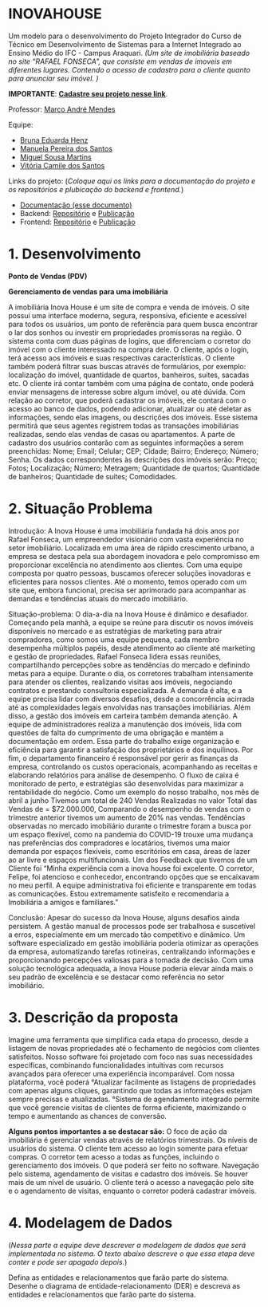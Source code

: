 # INOVAHOUSE

Um modelo para o desenvolvimento do Projeto Integrador do Curso de Técnico em Desenvolvimento de Sistemas para a Internet Integrado ao Ensino Médio do IFC - Campus Araquari.
*(Um site de imobiliária baseado no site "RAFAEL FONSECA", que consiste em vendas de imoveis em diferentes lugares. Contendo o acesso de cadastro para o cliente quanto para anunciar seu imóvel. )*

**IMPORTANTE**: [**Cadastre seu projeto nesse link**](https://github.com/Vi140906/HackatonIntegrado).

Professor: [Marco André Mendes](github.com/marcoandre)

Equipe:
- [Bruna Eduarda Henz](https://github.com/brunahenz)
- [Manuela Pereira dos Santos](https://github.com/asantosmanu)
- [Miguel Sousa Martins](https://github.com/miguelmartix)
- [Vitória Camile dos Santos](https://github.com/Vi140906)


Links do projeto:
(*Coloque aqui os links para a documentação do projeto e os repositórios e plubicação do backend e frontend.*)
-   [Documentação (esse documento)](https://github.com/Vi140906/TCC-2024)
-   Backend: [Repositório](github.com/marcoandre/pi-backend) e [Publicação](https://pi-backend.herokuapp.com/)
-   Frontend: [Repositório](https://github.com/Vi140906/HackatonIntegrado) e [Publicação](http://inovahouse.surge.sh/)


# 1. Desenvolvimento


**Ponto de Vendas (PDV)**

**Gerenciamento de vendas para uma imobiliária**

A imobiliária Inova House é um site de compra e venda de imóveis. O site possui uma interface moderna,  segura, responsiva, eficiente e acessível para todos os usuários, um ponto de referência para quem busca encontrar o lar dos sonhos ou investir em propriedades promissoras na região. 
O sistema conta com duas páginas de logins, que diferenciam o corretor do imóvel com o cliente interessado na compra dele. O cliente, após o login, terá acesso aos imóveis e suas respectivas características. O cliente também poderá filtrar suas buscas através de formulários, por exemplo: localização do imóvel, quantidade de quartos, banheiros, suítes, sacadas etc. O cliente irá contar também com uma página de contato, onde poderá enviar mensagens de interesse sobre algum imóvel, ou até dúvida.
Com relação ao corretor, que poderá cadastrar os imóveis, ele contará com o acesso ao banco de dados, podendo adicionar, atualizar ou até deletar as informações, sendo elas imagens, ou descrições dos imóveis. Esse sistema permitirá que seus agentes registrem todas as transações imobiliárias realizadas, sendo elas vendas de casas ou apartamentos.
A parte de cadastro dos usuários contarão com as seguintes informações a serem preenchidas:
Nome;
Email;
Celular;
CEP;
Cidade;
Bairro;
Endereço;
Número;
Senha.
Os dados correspondentes às descrições dos imóveis serão:
Preço;
Fotos;
Localização;
Número;
Metragem;
Quantidade de quartos;
Quantidade de banheiros;
Quantidade de suítes;
Comodidades.




# 2. Situação Problema

Introdução:
A Inova House é uma imobiliária fundada há dois anos por Rafael Fonseca, um empreendedor visionário com vasta experiência no setor imobiliário. Localizada em uma área de rápido crescimento urbano, a empresa se destaca pela sua abordagem inovadora e pelo compromisso em proporcionar excelência no atendimento aos clientes. Com uma equipe composta por quatro pessoas, buscamos oferecer soluções inovadoras e eficientes para nossos clientes. Até o momento, temos operado com um site que, embora funcional, precisa ser aprimorado para acompanhar as demandas e tendências atuais do mercado imobiliário.

Situação-problema:
O dia-a-dia na Inova House é dinâmico e desafiador. Começando pela manhã, a equipe se reúne para discutir os novos imóveis disponíveis no mercado e as estratégias de marketing para atrair compradores, como somos uma equipe pequena, cada membro desempenha múltiplos papéis, desde atendimento ao cliente até marketing e gestão de propriedades. Rafael Fonseca lidera essas reuniões, compartilhando percepções sobre as tendências do mercado e definindo metas para a equipe.
Durante o dia, os corretores trabalham intensamente para atender os clientes, realizando visitas aos imóveis, negociando contratos e prestando consultoria especializada. A demanda é alta, e a equipe precisa lidar com diversos desafios, desde a concorrência acirrada até as complexidades legais envolvidas nas transações imobiliárias.
Além disso, a gestão dos imóveis em carteira também demanda atenção. A equipe de administradores realiza a manutenção dos imóveis, lida com questões de falta do cumprimento de uma obrigação e mantém a documentação em ordem. Essa parte do trabalho exige organização e eficiência para garantir a satisfação dos proprietários e dos inquilinos.
Por fim, o departamento financeiro é responsável por gerir as finanças da empresa, controlando os custos operacionais, acompanhando as receitas e elaborando relatórios para análise de desempenho. O fluxo de caixa é monitorado de perto, e estratégias são desenvolvidas para maximizar a rentabilidade do negócio.
Como um  exemplo do nosso trabalho, nos mês de abril a junho Tivemos um total de  240 Vendas Realizadas no valor Total das Vendas de = $72.000.000, Comparando o desempenho de vendas com o trimestre anterior tivemos um aumento de 20% nas vendas. Tendências observadas no mercado imobiliário durante o trimestre foram a busca por um espaço flexível, como na pandemia do COVID-19 trouxe uma mudança nas preferências dos compradores e locatários, tivemos uma maior demanda por espaços flexíveis, como escritórios em casa, áreas de lazer ao ar livre e espaços multifuncionais. Um dos Feedback que tivemos de um  Cliente foi “Minha experiência com a inova house foi excelente. O corretor, Felipe, foi atencioso e conhecedor, encontrando opções que se encaixavam no meu perfil. A equipe administrativa foi eficiente e transparente em todas as comunicações. Estou extremamente satisfeito e recomendaria a Imobiliária a amigos e familiares."

Conclusão:
Apesar do sucesso da Inova House, alguns desafios ainda persistem. A gestão manual de processos pode ser trabalhosa e suscetível a erros, especialmente em um mercado tão competitivo e dinâmico. Um software especializado em gestão imobiliária poderia otimizar as operações da empresa, automatizando tarefas rotineiras, centralizando informações e proporcionando percepções  valiosas para a tomada de decisão. Com uma solução tecnológica adequada, a Inova House poderia elevar ainda mais o seu padrão de excelência e se destacar como referência no setor imobiliário.



# 3. Descrição da proposta

Imagine uma ferramenta que simplifica cada etapa do processo, desde a listagem de novas propriedades até o fechamento de negócios com clientes satisfeitos. Nosso software foi projetado com foco nas suas necessidades específicas, combinando funcionalidades intuitivas com recursos avançados para oferecer uma experiência incomparável. Com nossa plataforma, você poderá
°Atualizar facilmente as listagens de propriedades com apenas alguns cliques, garantindo que todas as informações estejam sempre precisas e atualizadas.
°Sistema de agendamento integrado permite que você gerencie visitas de clientes de forma eficiente, maximizando o tempo e aumentando as chances de conversão.


**Alguns pontos importantes a se destacar são:**
O foco de ação da imobiliária é gerenciar vendas através de relatórios trimestrais.
Os níveis de usuários do sistema. O cliente tem acesso ao login somente para efetuar compras. O corretor tem acesso a todas as funções, incluindo o gerenciamento dos imóveis.
O que poderá ser feito no software. Navegação pelo sistema, agendamento de visitas e cadastro dos  imóveis.
Se houver mais de um nível de usuário. O cliente terá o acesso a navegação pelo site e o agendamento de visitas, enquanto o corretor poderá cadastrar imóveis.   

# 4. Modelagem de Dados

(*Nessa parte a equipe deve descrever a modelagem de dados que será implementada no sistema. O texto abaixo descreve o que essa etapa deve conter e pode ser apagado depois.*)

Defina as entidades e relacionamentos que farão parte do sistema. Desenhe o diagrama de entidade-relacionamento (DER) e descreva as entidades e relacionamentos que farão parte do sistema.


<!--



 -->
